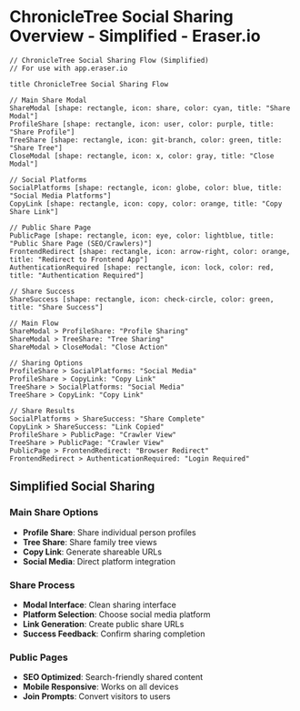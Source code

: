 # ChronicleTree Social Sharing Overview - Simplified - Eraser.io

```
// ChronicleTree Social Sharing Flow (Simplified)
// For use with app.eraser.io

title ChronicleTree Social Sharing Flow

// Main Share Modal
ShareModal [shape: rectangle, icon: share, color: cyan, title: "Share Modal"]
ProfileShare [shape: rectangle, icon: user, color: purple, title: "Share Profile"]
TreeShare [shape: rectangle, icon: git-branch, color: green, title: "Share Tree"]
CloseModal [shape: rectangle, icon: x, color: gray, title: "Close Modal"]

// Social Platforms
SocialPlatforms [shape: rectangle, icon: globe, color: blue, title: "Social Media Platforms"]
CopyLink [shape: rectangle, icon: copy, color: orange, title: "Copy Share Link"]

// Public Share Page
PublicPage [shape: rectangle, icon: eye, color: lightblue, title: "Public Share Page (SEO/Crawlers)"]
FrontendRedirect [shape: rectangle, icon: arrow-right, color: orange, title: "Redirect to Frontend App"]
AuthenticationRequired [shape: rectangle, icon: lock, color: red, title: "Authentication Required"]

// Share Success
ShareSuccess [shape: rectangle, icon: check-circle, color: green, title: "Share Success"]

// Main Flow
ShareModal > ProfileShare: "Profile Sharing"
ShareModal > TreeShare: "Tree Sharing"
ShareModal > CloseModal: "Close Action"

// Sharing Options
ProfileShare > SocialPlatforms: "Social Media"
ProfileShare > CopyLink: "Copy Link"
TreeShare > SocialPlatforms: "Social Media"
TreeShare > CopyLink: "Copy Link"

// Share Results
SocialPlatforms > ShareSuccess: "Share Complete"
CopyLink > ShareSuccess: "Link Copied"
ProfileShare > PublicPage: "Crawler View"
TreeShare > PublicPage: "Crawler View"
PublicPage > FrontendRedirect: "Browser Redirect"
FrontendRedirect > AuthenticationRequired: "Login Required"
```

## Simplified Social Sharing

### Main Share Options
- **Profile Share**: Share individual person profiles
- **Tree Share**: Share family tree views
- **Copy Link**: Generate shareable URLs
- **Social Media**: Direct platform integration

### Share Process
- **Modal Interface**: Clean sharing interface
- **Platform Selection**: Choose social media platform
- **Link Generation**: Create public share URLs
- **Success Feedback**: Confirm sharing completion

### Public Pages
- **SEO Optimized**: Search-friendly shared content
- **Mobile Responsive**: Works on all devices
- **Join Prompts**: Convert visitors to users
